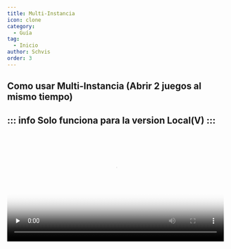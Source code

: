 ```yaml
---
title: Multi-Instancia
icon: clone 
category:
  - Guía
tag:
  - Inicio
author: Schvis
order: 3
---
```


## Como usar Multi-Instancia (Abrir 2 juegos al mismo tiempo)
::: info Solo funciona para la version Local(V)
:::
---
<video controls preload="none" width="100%" poster="https://nextcloud.atruicardona.xyz/s/a3K6SK5bHyxfmZw/preview"><source src="https://nextcloud.atruicardona.xyz/s/a3K6SK5bHyxfmZw/download" type="video/mp4"></video>
